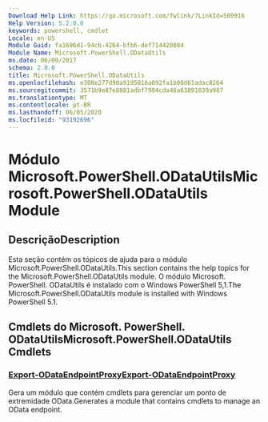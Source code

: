 ```yaml
---
Download Help Link: https://go.microsoft.com/fwlink/?LinkId=509916
Help Version: 5.2.0.0
keywords: powershell, cmdlet
Locale: en-US
Module Guid: fa1606d1-94cb-4264-bfb6-def714420084
Module Name: Microsoft.PowerShell.ODataUtils
ms.date: 06/09/2017
schema: 2.0.0
title: Microsoft.PowerShell.ODataUtils
ms.openlocfilehash: e308e277d90a9195016a092fa1b08d61adac8264
ms.sourcegitcommit: 3571b9e87e8881adbf7984cda46a63891039a987
ms.translationtype: MT
ms.contentlocale: pt-BR
ms.lasthandoff: 06/05/2020
ms.locfileid: "93192696"
---
```

# <span data-ttu-id="f8d16-103">Módulo Microsoft.PowerShell.ODataUtils</span><span class="sxs-lookup"><span data-stu-id="f8d16-103">Microsoft.PowerShell.ODataUtils Module</span></span>

## <span data-ttu-id="f8d16-104">Descrição</span><span class="sxs-lookup"><span data-stu-id="f8d16-104">Description</span></span>

<span data-ttu-id="f8d16-105">Esta seção contém os tópicos de ajuda para o módulo Microsoft.PowerShell.ODataUtils.</span><span class="sxs-lookup"><span data-stu-id="f8d16-105">This section contains the help topics for the Microsoft.PowerShell.ODataUtils module.</span></span> <span data-ttu-id="f8d16-106">O módulo Microsoft. PowerShell. ODataUtils é instalado com o Windows PowerShell 5,1.</span><span class="sxs-lookup"><span data-stu-id="f8d16-106">The Microsoft.PowerShell.ODataUtils module is installed with Windows PowerShell 5.1.</span></span>

## <span data-ttu-id="f8d16-107">Cmdlets do Microsoft. PowerShell. ODataUtils</span><span class="sxs-lookup"><span data-stu-id="f8d16-107">Microsoft.PowerShell.ODataUtils Cmdlets</span></span>

### [<span data-ttu-id="f8d16-108">Export-ODataEndpointProxy</span><span class="sxs-lookup"><span data-stu-id="f8d16-108">Export-ODataEndpointProxy</span></span>](Export-ODataEndpointProxy.md)
<span data-ttu-id="f8d16-109">Gera um módulo que contém cmdlets para gerenciar um ponto de extremidade OData.</span><span class="sxs-lookup"><span data-stu-id="f8d16-109">Generates a module that contains cmdlets to manage an OData endpoint.</span></span>
